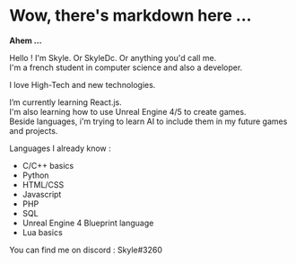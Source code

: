<h1>Wow, there's markdown here ...</h1>

<strong>Ahem ...</strong>

Hello ! I'm Skyle. Or SkyleDc. Or anything you'd call me.<br>
I'm a french student in computer science and also a developer.

I love High-Tech and new technologies.

I’m currently learning React.js.<br>
I'm also learning how to use Unreal Engine 4/5 to create games.<br>
Beside languages, i'm trying to learn AI to include them in my future games and projects.<br>

Languages I already know :
  - C/C++ basics
  - Python
  - HTML/CSS
  - Javascript
  - PHP
  - SQL
  - Unreal Engine 4 Blueprint language
  - Lua basics
 
You can find me on discord : Skyle#3260
